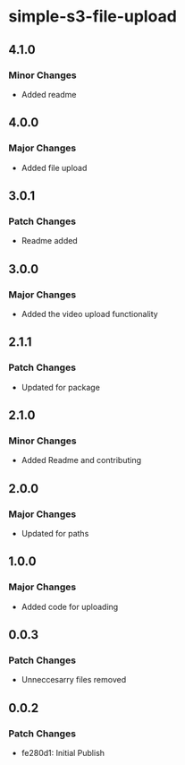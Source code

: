 # simple-s3-file-upload

## 4.1.0

### Minor Changes

- Added readme

## 4.0.0

### Major Changes

- Added file upload

## 3.0.1

### Patch Changes

- Readme added

## 3.0.0

### Major Changes

- Added the video upload functionality

## 2.1.1

### Patch Changes

- Updated for package

## 2.1.0

### Minor Changes

- Added Readme and contributing

## 2.0.0

### Major Changes

- Updated for paths

## 1.0.0

### Major Changes

- Added code for uploading

## 0.0.3

### Patch Changes

- Unneccesarry files removed

## 0.0.2

### Patch Changes

- fe280d1: Initial Publish
